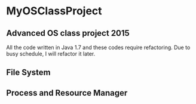 # MyOSClassProject
Advanced OS class project 2015
-------------------------------------------------

All the code written in Java 1.7 and these codes require refactoring. 
Due to busy schedule, I will refactor it later.

## File System

## Process and Resource Manager
